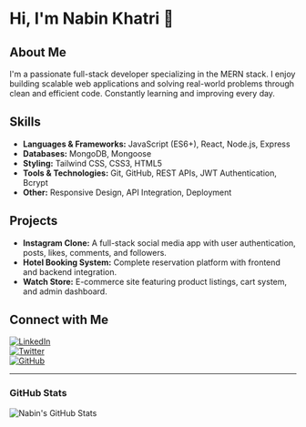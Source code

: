 # Hi, I'm Nabin Khatri 👋

## About Me
I'm a passionate full-stack developer specializing in the MERN stack. I enjoy building scalable web applications and solving real-world problems through clean and efficient code. Constantly learning and improving every day.

## Skills
- **Languages & Frameworks:** JavaScript (ES6+), React, Node.js, Express
- **Databases:** MongoDB, Mongoose
- **Styling:** Tailwind CSS, CSS3, HTML5
- **Tools & Technologies:** Git, GitHub, REST APIs, JWT Authentication, Bcrypt
- **Other:** Responsive Design, API Integration, Deployment

## Projects
- **Instagram Clone:** A full-stack social media app with user authentication, posts, likes, comments, and followers.
- **Hotel Booking System:** Complete reservation platform with frontend and backend integration.
- **Watch Store:** E-commerce site featuring product listings, cart system, and admin dashboard.

## Connect with Me
[![LinkedIn](https://img.shields.io/badge/-LinkedIn-blue?style=flat&logo=linkedin&logoColor=white)](https://linkedin.com/in/your-linkedin)  
[![Twitter](https://img.shields.io/badge/-Twitter-1DA1F2?style=flat&logo=twitter&logoColor=white)](https://twitter.com/your-twitter)  
[![GitHub](https://img.shields.io/badge/-GitHub-black?style=flat&logo=github&logoColor=white)](https://github.com/your-github-username)

---

### GitHub Stats
![Nabin's GitHub Stats](https://github-readme-stats.vercel.app/api?username=your-github-username&show_icons=true&theme=radical)

